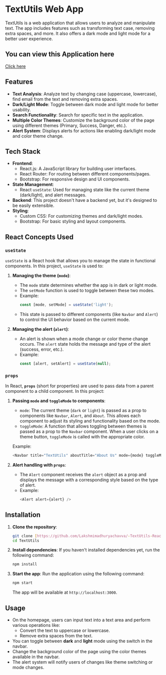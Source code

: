 # **TextUtils Web App**

TextUtils is a web application that allows users to analyze and manipulate text. The app includes features such as transforming text case, removing extra spaces, and more. It also offers a dark mode and light mode for a better user experience.

## **You can view this Application here**

[Click here](https://textutilsmanagement.netlify.app/)

## **Features**

- **Text Analysis**: Analyze text by changing case (uppercase, lowercase), find email from the text and removing extra spaces.
- **Dark/Light Mode**: Toggle between dark mode and light mode for better usability.
- **Search Functionality**: Search for specific text in the application.
- **Multiple Color Themes**: Customize the background color of the page using different themes (Primary, Success, Danger, etc.).
- **Alert System**: Displays alerts for actions like enabling dark/light mode and color theme change.

## **Tech Stack**

- **Frontend**:
  - React.js: A JavaScript library for building user interfaces.
  - React Router: For routing between different components/pages.
  - Bootstrap: For responsive design and UI components.
- **State Management**:
  - React `useState`: Used for managing state like the current theme (dark/light), and alert messages.
- **Backend**: This project doesn't have a backend yet, but it's designed to be easily extensible.
- **Styling**:
  - Custom CSS: For customizing themes and dark/light modes.
  - Bootstrap: For basic styling and layout components.


## **React Concepts Used**

### **`useState`**
`useState` is a React hook that allows you to manage the state in functional components. In this project, `useState` is used to:

1. **Managing the theme (`mode`)**: 
   - The `mode` state determines whether the app is in dark or light mode. 
   - The `setMode` function is used to toggle between these two modes.
   - Example:
     ```js
     const [mode, setMode] = useState('light');
     ```
   - This state is passed to different components (like `Navbar` and `Alert`) to control the UI behavior based on the current mode.

2. **Managing the alert (`alert`)**:
   - An alert is shown when a mode change or color theme change occurs. The `alert` state holds the message and type of the alert (success, error, etc.).
   - Example:
     ```js
     const [alert, setAlert] = useState(null);
     ```

### **`props`**
In React, **`props`** (short for properties) are used to pass data from a parent component to a child component. In this project:

1. **Passing `mode` and `toggleMode` to components**:
   - `mode`: The current theme (`dark` or `light`) is passed as a prop to components like `Navbar`, `Alert`, and `About`. This allows each component to adjust its styling and functionality based on the mode.
   - `toggleMode`: A function that allows toggling between themes is passed as a prop to the `Navbar` component. When a user clicks on a theme button, `toggleMode` is called with the appropriate color.

   Example:
   ```js
   <Navbar title="TextUtils" aboutTitle="About Us" mode={mode} toggleMode={toggleMode} />
   ```

2. **Alert handling with `props`**:
   - The `Alert` component receives the `alert` object as a prop and displays the message with a corresponding style based on the type of alert.
   - Example:
     ```js
     <Alert alert={alert} />
     ```


## **Installation**

1. **Clone the repository**:
   ```bash
   git clone [https://github.com/Lakshmimadhuryachavva/-TextUtils-React-Application.git]
   cd TextUtils
   ```

2. **Install dependencies**:
   If you haven't installed dependencies yet, run the following command:
   ```bash
   npm install
   ```

3. **Start the app**:
   Run the application using the following command:
   ```bash
   npm start
   ```

   The app will be available at `http://localhost:3000`.

## **Usage**

- On the homepage, users can input text into a text area and perform various operations like:
  - Convert the text to uppercase or lowercase.
  - Remove extra spaces from the text.
- You can toggle between **dark** and **light** mode using the switch in the navbar.
- Change the background color of the page using the color themes available in the navbar.
- The alert system will notify users of changes like theme switching or mode changes.
